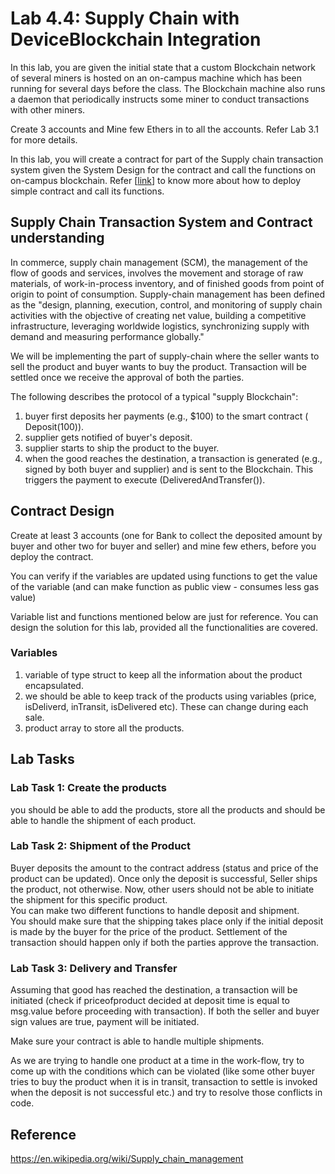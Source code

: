 # Lab 4.4: Supply Chain with DeviceBlockchain Integration


In this lab, you are given the initial state that a custom Blockchain network of several miners is hosted on an on-campus machine which has been running for several days before the class. The Blockchain machine also runs a daemon that periodically instructs some miner to conduct transactions with other miners.

Create 3 accounts and Mine few Ethers in to all the accounts. Refer Lab 3.1 for more details.

In this lab, you will create a contract for part of the Supply chain transaction system given the System Design for the contract and call the functions on on-campus blockchain. Refer [[link](https://github.com/BlockchainLabSU/SUBlockchainLabs.internal/tree/master/lab4.1)] to know more about how to deploy simple contract and call its functions.


## Supply Chain Transaction System and Contract understanding

In commerce, supply chain management (SCM), the management of the flow of goods and services, involves the movement and storage of raw materials, of work-in-process inventory, and of finished goods from point of origin to point of consumption.
Supply-chain management has been defined as the "design, planning, execution, control, and monitoring of supply chain activities with the objective of creating net value, building a competitive infrastructure, leveraging worldwide logistics, synchronizing supply with demand and measuring performance globally."

We will be implementing the part of supply-chain where the seller wants to sell the product and buyer wants to buy the product. Transaction will be settled once we receive the approval of both the parties.

The following describes the protocol of a typical "supply Blockchain":

1. buyer first deposits her payments (e.g., $100) to the smart contract ( Deposit(100)).
2. supplier gets notified of buyer's deposit.
3. supplier starts to ship the product to the buyer.
4. when the good reaches the destination, a transaction is generated (e.g., signed by both buyer and supplier) and is sent to the Blockchain. This triggers the payment to execute (DeliveredAndTransfer()).


## Contract Design

Create at least 3 accounts (one for Bank to collect the deposited amount by buyer and other two for buyer and seller) and mine few ethers, before you deploy the contract.

You can verify if the variables are updated using functions to get the value of the variable (and can make function as public view - consumes less gas value)

Variable list and functions mentioned below are just for reference. You can design the solution for this lab, provided all the functionalities are covered.

### Variables
1. variable of type struct to keep all the information about the product encapsulated.
2. we should be able to keep track of the products using variables (price, isDeliverd, inTransit, isDelivered etc). These can change during each sale.
2. product array to store all the products. 



## Lab Tasks
### Lab Task 1: Create the products
you should be able to add the products, store all the products and should be able to handle the shipment of each product. 

### Lab Task 2: Shipment of the Product
Buyer deposits the amount to the contract address (status and price of the product can be updated). Once only the deposit is successful, Seller ships the product, not otherwise. Now, other users should not be able to initiate the shipment for this specific product.\
You can make two different functions to handle deposit and shipment.\
You should make sure that the shipping takes place only if the initial deposit is made by the buyer for the price of the product. Settlement of the transaction should happen only if both the parties approve the transaction.

### Lab Task 3: Delivery and Transfer
Assuming that good has reached the destination, a transaction will be initiated (check if priceofproduct decided at deposit time is equal to msg.value before proceeding with transaction). If both the seller and buyer sign values are true, payment will be initiated. 

Make sure your contract is able to handle multiple shipments.


As we are trying to handle one product at a time in the work-flow, try to come up with the conditions which can be violated (like some other buyer tries to buy the product when it is in transit, transaction to settle is invoked when the deposit is not successful etc.) and try to resolve those conflicts in code.

## Reference
https://en.wikipedia.org/wiki/Supply_chain_management


